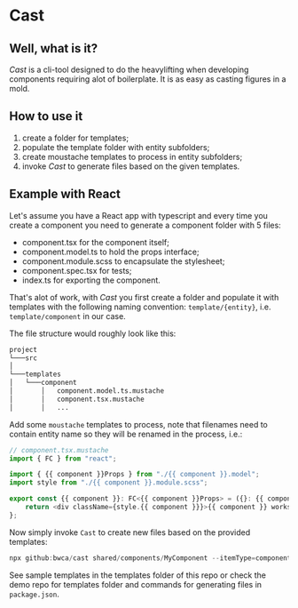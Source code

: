 # Cast

## Well, what is it?

_Cast_ is a cli-tool designed to do the heavylifting when developing components requiring alot of boilerplate. It is as easy as casting figures in a mold.

## How to use it

1. create a folder for templates;
2. populate the template folder with entity subfolders;
3. create moustache templates to process in entity subfolders;
4. invoke _Cast_ to generate files based on the given templates.

## Example with React

Let's assume you have a React app with typescript and every time you create a component you need to generate a component folder with 5 files:

- component.tsx for the component itself;
- component.model.ts to hold the props interface;
- component.module.scss to encapsulate the stylesheet;
- component.spec.tsx for tests;
- index.ts for exporting the component.

That's alot of work, with _Cast_ you first create a folder and populate it with templates with the following naming convention: `template/{entity}`, i.e. `template/component` in our case.

The file structure would roughly look like this:

```txt
project
└───src
│
└───templates
│   └───component
│       │   component.model.ts.mustache
│       │   component.tsx.mustache
│       │   ...
```

Add some `moustache` templates to process, note that filenames need to contain entity name so they will be renamed in the process, i.e.:

```ts
// component.tsx.mustache
import { FC } from "react";

import { {{ component }}Props } from "./{{ component }}.model";
import style from "./{{ component }}.module.scss";

export const {{ component }}: FC<{{ component }}Props> = ({}: {{ component }}Props) => {
    return <div className={style.{{ component }}}>{{ component }} works!</div>;
};
```

Now simply invoke `Cast` to create new files based on the provided templates:

```ts
npx github:bwca/cast shared/components/MyComponent --itemType=component --templatesRoot=./templates/
```

See sample templates in the templates folder of this repo or check the demo repo for templates folder and commands for generating files in `package.json`.
